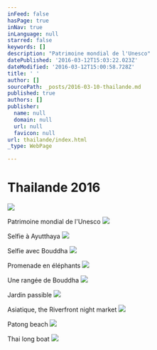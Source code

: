 ```yaml
---
inFeed: false
hasPage: true
inNav: true
inLanguage: null
starred: false
keywords: []
description: "Patrimoine mondial de l'Unesco"
datePublished: '2016-03-12T15:03:22.023Z'
dateModified: '2016-03-12T15:00:58.728Z'
title: ' '
author: []
sourcePath: _posts/2016-03-10-thailande.md
published: true
authors: []
publisher:
  name: null
  domain: null
  url: null
  favicon: null
url: thailande/index.html
_type: WebPage

---
```

# 

# Thailande 2016
![](https://s3-us-west-2.amazonaws.com/the-grid-img/p/512bf23bf4182e86e030dad2cc3a5e9a030d7484.jpg)

Patrimoine mondial de l'Unesco
![](https://s3-us-west-2.amazonaws.com/the-grid-img/p/36e329a6e0a13c2fb65f575c0e8dcdfada80a33a.jpg)

Selfie à Ayutthaya
![](https://s3-us-west-2.amazonaws.com/the-grid-img/p/4cc6fa4e4540eab71e0531eceab49738526a0577.jpg)

Selfie avec Bouddha
![](https://s3-us-west-2.amazonaws.com/the-grid-img/p/ad5f210cad42f3de77ad65bb171e572c62bfcb2c.jpg)

Promenade en éléphants
![](https://s3-us-west-2.amazonaws.com/the-grid-img/p/1153ccf50e97e5cc09aa2ace76740c78ab00c7f0.jpg)

Une rangée de Bouddha
![](https://s3-us-west-2.amazonaws.com/the-grid-img/p/4a5660c08e95908aa1b15e901cbd5f37034df07d.jpg)

Jardin passible
![](https://s3-us-west-2.amazonaws.com/the-grid-img/p/db6da90ff47bf29845069ea2c7eb40e44fb6a5f1.jpg)

Asiatique, the Riverfront night market
![](https://s3-us-west-2.amazonaws.com/the-grid-img/p/3a497b4b4dd7c66f9a355fa875d384d04c540753.jpg)

Patong beach
![](https://s3-us-west-2.amazonaws.com/the-grid-img/p/287a3d86a4043cbce3979b48f74fd9f893c7041e.jpg)

Thai long boat
![](https://s3-us-west-2.amazonaws.com/the-grid-img/p/b2b902f27bc7307c59603f570c4c374190957f01.jpg)